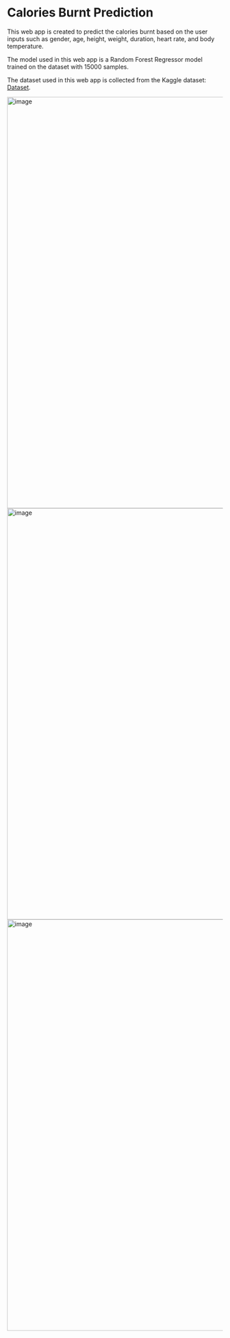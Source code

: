 # Calories Burnt Prediction

This web app is created to predict the calories burnt based on the user inputs such as gender, age, height, weight, duration, heart rate, and body temperature.

The model used in this web app is a Random Forest Regressor model trained on the dataset with 15000 samples.

The dataset used in this web app is collected from the Kaggle dataset: [Dataset](https://www.kaggle.com/datasets/fmendes/fmendesdat263xdemos).
    
    
<img width="960" alt="image" src="https://github.com/gokulnpc/Medical-Insurance-Cost-Prediction/assets/105941681/fc211be4-687c-4063-b794-eecf7c9ac861">

<img width="960" alt="image" src="https://github.com/gokulnpc/Fake-News-Prediction/assets/105941681/51c7644c-e3e8-46ee-b425-cdcfa6a02030">

<img width="960" alt="image" src="https://github.com/gokulnpc/Medical-Insurance-Cost-Prediction/assets/105941681/89bda3a9-ec49-45ce-9a7a-1f559d47678e">